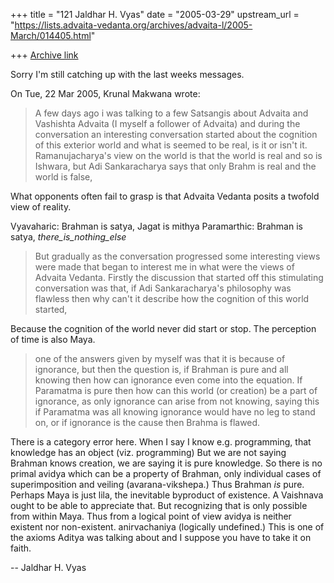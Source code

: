 +++
title = "121 Jaldhar H. Vyas"
date = "2005-03-29"
upstream_url = "https://lists.advaita-vedanta.org/archives/advaita-l/2005-March/014405.html"

+++
[Archive link](https://lists.advaita-vedanta.org/archives/advaita-l/2005-March/014405.html)

Sorry I'm still catching up with the last weeks messages.

On Tue, 22 Mar 2005, Krunal Makwana wrote:

> A few days ago i was talking to a few Satsangis about Advaita and Vashishta
> Advaita (I myself a follower of Advaita) and during the conversation an
> interesting conversation started about the cognition of this exterior world
> and what is seemed to be real, is it or isn't it. Ramanujacharya's view on
> the world is that the world is real and so is Ishwara, but Adi Sankaracharya
> says that only Brahm is real and the world is false,

What opponents often fail to grasp is that Advaita Vedanta posits a
twofold view of reality.

Vyavaharic: Brahman is satya, Jagat is mithya
Paramarthic: Brahman is satya, _there_is_nothing_else_

> But gradually as the conversation progressed some interesting views were
> made that  began to interest me in what were the views of Advaita Vedanta.
> Firstly the discussion that started off this stimulating conversation was
> that, if Adi Sankaracharya's philosophy was flawless then why can't it
> describe how the cognition of this world started,

Because the cognition of the world never did start or stop.  The
perception of time is also Maya.

> one of the answers given
> by myself was that it is because of ignorance, but then the question is, if
> Brahman is pure and all knowing then how can ignorance even come into the
> equation. If Paramatma is pure then how can this world (or creation) be a
> part of ignorance, as only ignorance can arise from not knowing, saying this
> if Paramatma was all knowing ignorance would have no leg to stand on, or if
> ignorance is the cause then Brahma is flawed.

There is a category error here.  When I say I know e.g. programming, that
knowledge has an object (viz. programming)  But we are not saying Brahman
knows creation, we are saying it is pure knowledge.  So there is no primal
avidya which can be a property of Brahman, only individual cases of
superimposition and veiling (avarana-vikshepa.)  Thus Brahman _is_ pure.
Perhaps Maya is just lila, the inevitable byproduct of existence.  A
Vaishnava ought to be able to appreciate that. But recognizing that is
only possible from within Maya.  Thus from a logical point of view avidya
is neither existent nor non-existent.  anirvachaniya (logically
undefined.)  This is one of the axioms Aditya was talking about and I
suppose you have to take it on faith.

-- 
Jaldhar H. Vyas <jaldhar at braincells.com>

